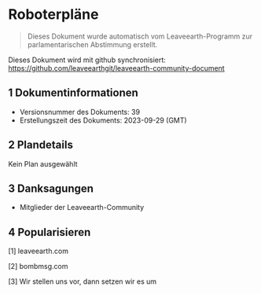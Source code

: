# Roboterpläne

>Dieses Dokument wurde automatisch vom Leaveearth-Programm zur parlamentarischen Abstimmung erstellt.

Dieses Dokument wird mit github synchronisiert: https://github.com/leaveearthgit/leaveearth-community-document

## 1 Dokumentinformationen

- Versionsnummer des Dokuments: 39
- Erstellungszeit des Dokuments: 2023-09-29 (GMT)

## 2 Plandetails

Kein Plan ausgewählt

## 3 Danksagungen
* Mitglieder der Leaveearth-Community

## 4 Popularisieren
[1] leaveearth.com

[2] bombmsg.com

[3] Wir stellen uns vor, dann setzen wir es um